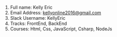 1. Full name: Kelly Eric
2. Email Address: kellyonline2016@gmail.com
3. Slack Username: KellyEric
4. Tracks: FrontEnd, BackEnd
5. Courses: Html, Css, JavaScript, Csharp, NodeJs

